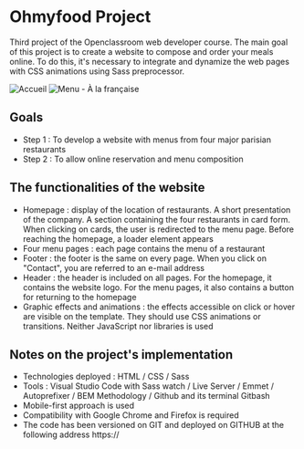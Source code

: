 # Ohmyfood Project
Third project of the Openclassroom web developer course. The main goal of this project is to create a website to compose and order your meals online. To do this, it's necessary to integrate and dynamize the web pages with CSS animations using Sass preprocessor.

![Accueil](https://user-images.githubusercontent.com/78428426/131095300-68a95a20-c32c-4f9f-9826-34373c71d8aa.png) ![Menu - À la française](https://user-images.githubusercontent.com/78428426/131095311-3e91f78d-e568-4919-a4d3-9ba5e4dc3963.png)

## Goals

  - Step 1 : To develop a website with menus from four major parisian restaurants
  - Step 2 : To allow online reservation and menu composition  

## The functionalities of the website

  - Homepage : display of the location of restaurants. A short presentation of the company. A section containing the four restaurants in card form. When clicking on cards, the user is redirected to the menu page. Before reaching the homepage, a loader element appears
  - Four menu pages : each page contains the menu of a restaurant
  - Footer : the footer is the same on every page. When you click on "Contact", you are referred to an e-mail address
  - Header : the header is included on all pages. For the homepage, it contains the website logo. For the menu pages, it also contains a button for returning to the homepage
  - Graphic effects and animations : the effects accessible on click or hover are visible on the template. They should use CSS animations or transitions. Neither JavaScript nor libraries is used

## Notes on the project's implementation

  - Technologies deployed : HTML / CSS / Sass 
  - Tools : Visual Studio Code with Sass watch / Live Server / Emmet / Autoprefixer / BEM Methodology / Github and its terminal Gitbash
  - Mobile-first approach is used
  - Compatibility with Google Chrome and Firefox is required
  - The code has been versioned on GIT and deployed on GITHUB at the following address https://

